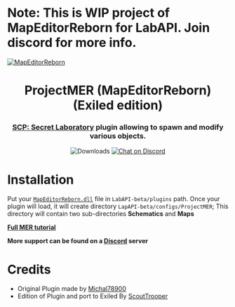 # Note: This is WIP project of MapEditorReborn for LabAPI. Join discord for more info.

[![MapEditorReborn](https://i.imgur.com/CeemJnt.png)](https://discord.gg/JwAfeSd79u)

<h1 align="center">ProjectMER (MapEditorReborn) (Exiled edition)</h1>
<h3 align="center"><a href="https://store.steampowered.com/app/700330/SCP_Secret_Laboratory/">SCP: Secret Laboratory</a> plugin allowing to spawn and modify various objects.</h3>
<div align="center">
    
<img src="https://img.shields.io/github/downloads/Michal78900/MapEditorReborn/total?style=for-the-badge&logo=github" alt="Downloads">
<a href="https://discord.gg/JwAfeSd79u">
    <img src="https://img.shields.io/discord/947849283514814486?style=for-the-badge&logo=discord" alt="Chat on Discord">
</a>    

</div>

# Installation
Put your [`MapEditorReborn.dll`](https://github.com/Michal78900/ProjectMER/releases/latest) file in `LabAPI-beta/plugins` path.
Once your plugin will load, it will create directory `LapAPI-beta/configs/ProjectMER`; This directory will contain two sub-directories **Schematics** and **Maps**

**[Full MER tutorial](https://docs.google.com/document/d/10V2PnqobeBFb2xTFIHSGmM2KK9_h2wethiVQdcjyhGc/edit?usp=sharing)**

**More support can be found on a [Discord](https://discord.gg/JwAfeSd79u) server**

# Credits
- Original Plugin made by [Michal78900](https://github.com/Michal78900)
- Edition of Plugin and port to Exiled By [ScoutTrooper](https://github.com/ScoutTrooper2)
